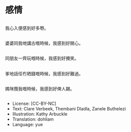 # 感情

##
我心入便感到好多嘢。

##
婆婆同我哋講古嘅時候，我感到好開心。

##
同朋友一齊玩嘅時候，我感到好攪笑。

##
爹地話佢冇晒錢嘅時候，我感到好難過。

##
媽咪攬我嘅時候，我感到好俾人錫。

##
* License: [CC-BY-NC]
* Text: Clare Verbeek, Thembani Dladla, Zanele Buthelezi
* Illustration: Kathy Arbuckle
* Translation: dohliam
* Language: yue

